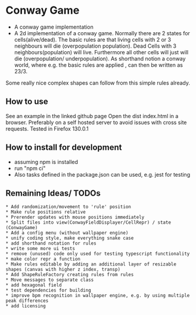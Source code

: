 # Conway Game

* A conway game implementation
* A 2d implementation of a conway game. Normally there are 2 states for cells(alive/dead). The basic rules are that living cells with 2 or 3 neighbours will die (overpopulation population). Dead Cells with 3 neighbours(population) will live. Furthermore all other cells will just will die (overpopulation/ underpopulation).
As shorthand notion a conway world, where e.g. the basic rules are applied , can then be written as 23/3.

Some really nice complex shapes can follow from this simple rules already.

## How to use

See an example in the linked github page
Open the dist index.html in a browser. Preferably on a self hosted server to avoid issues with cross site requests. Tested in Firefox 130.0.1

## How to install for development

* assuming npm is installed
* run "npm ci"
* Also tasks defined in the package.json can be used, e.g. jest for testing

## Remaining Ideas/ TODOs

    * Add randomization/movement to 'rule' position
    * Make rule positions relative
    * Prerender updates with mouse positions immediately
    * Split files into view(ConwayFieldDisplayer/CellRepr) / state (ConwayGame)
    * Add a config menu (without wallpaper engine)
    * unify coding style, make everything snake case
    * add shorthand notation for rules
    * write some more ui tests
    * remove (unused) code only used for testing typescript functionality
    * make color repr a function
    * Make rules editable by adding an additional layer of resizable shapes (canvas with higher z index, transp)
    * Add ShapeRuleFactory creating rules from rules
    * Move messages to separate class
    * add hexagonal field
    * test dependencies for building
    * improve bpm recognition in wallpaper engine, e.g. by using multiple peak differences
    * add licensing
